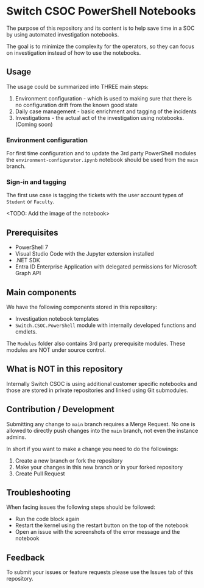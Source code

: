 # Switch CSOC PowerShell Notebooks

The purpose of this repository and its content is to help save time in a SOC by using automated investigation notebooks.

The goal is to minimize the complexity for the operators, so they can focus on investigation instead of how to use the notebooks.

## Usage

The usage could be summarized into THREE main steps:

1. Environment configuration - which is used to making sure that there is no configuration drift from the known good state
2. Daily case management - basic enrichment and tagging of the incidents
3. Investigations - the actual act of the investigation using notebooks. (Coming soon)

### Environment configuration

For first time configuration and to update the 3rd party PowerShell modules the `environment-configurator.ipynb` notebook should be used from the `main` branch.

### Sign-in and tagging

The first use case is tagging the tickets with the user account types of `Student` or `Faculty`.

<TODO: Add the image of the notebook>

## Prerequisites

- PowerShell 7
- Visual Studio Code with the Jupyter extension installed
- .NET SDK
- Entra ID Enterprise Application with delegated permissions for Microsoft Graph API

## Main components

We have the following components stored in this repository:

- Investigation notebook templates
- `Switch.CSOC.PowerShell` module with internally developed functions and cmdlets.

The `Modules` folder also contains 3rd party prerequisite modules. These modules are NOT under source control.

## What is NOT in this repository

Internally Switch CSOC is using additional customer specific notebooks and those are stored in private repositories and linked using Git submodules.

## Contribution / Development

Submitting any change to `main` branch requires a Merge Request. No one is allowed to directly push changes into the `main` branch, not even the instance admins.

In short if you want to make a change you need to do the followings:

1. Create a new branch or fork the repository
2. Make your changes in this new branch or in your forked repository
3. Create Pull Request

## Troubleshooting

When facing issues the following steps should be followed:

- Run the code block again
- Restart the kernel using the restart button on the top of the notebook
- Open an issue with the screenshots of the error message and the notebook

## Feedback

To submit your issues or feature requests please use the Issues tab of this repository.